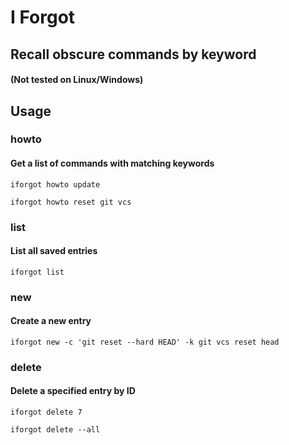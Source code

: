 # I Forgot
## Recall obscure commands by keyword
#### (Not tested on Linux/Windows)

## Usage

### howto
#### Get a list of commands with matching keywords
`iforgot howto update`

`iforgot howto reset git vcs`

### list
#### List all saved entries
`iforgot list`

### new
#### Create a new entry
`iforgot new -c 'git reset --hard HEAD' -k git vcs reset head`

### delete
#### Delete a specified entry by ID
`iforgot delete 7`

`iforgot delete --all`